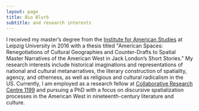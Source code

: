 ```yaml
---
layout: page
title: Bio Blurb
subtitle: and research interests
---
```


I received my master’s degree from the [Institute for American Studies](http://americanstudies.uni-leipzig.de) at Leipzig University in 2016 with a thesis titled "American Spaces: Renegotiations of Cultural Geographies and Counter-Drafts to Spatial Master Narratives of the American West in Jack London’s Short Stories." My research interests include historical imaginations and representations of national and cultural metanarratives, the literary construction of spatiality, agency, and otherness, as well as religious and cultural radicalism in the US. Currently, I am employed as a research fellow at [Collaborative Research Centre 1199](https://research.uni-leipzig.de/~sfb1199/) and pursuing a PhD with a focus on discursive spatialization processes in the American West in nineteenth-century literature and culture.
